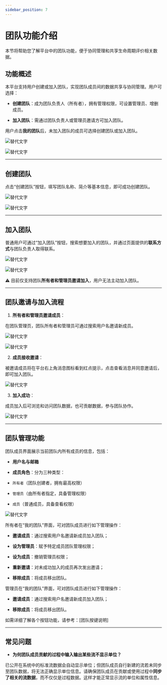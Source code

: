 ```yaml
---
sidebar_position: 7
---
```


# 团队功能介绍

本节将帮助您了解平台中的团队功能，便于协同管理和共享生命周期评价相关数据。


## 功能概述

本平台支持用户创建或加入团队，实现团队成员间的数据共享与协同管理。用户可选择：

- **创建团队**：成为团队负责人（所有者），拥有管理权限，可设置管理员、增删成员。

- **加入团队**：需通过团队负责人或管理员邀请方可加入团队。

用户点击**我的团队**后，未加入团队的成员可选择创建团队或加入团队。

![替代文字](img/my-team.png)

![替代文字](img/join-or-create-team.png)

---

## 创建团队

点击“创建团队”按钮，填写团队名称、简介等基本信息，即可成功创建团队。

![替代文字](img/create-team.png)

![替代文字](img/team-information.png)

---

## 加入团队

普通用户可通过“加入团队”按钮，搜索想要加入的团队，并通过页面提供的**联系方式**与团队负责人取得联系。  

![替代文字](img/join-team.png)

![替代文字](img/search-team.png)

⚠️ 目前仅支持团队**所有者和管理员邀请加入**，用户无法主动加入团队。

---

## 团队邀请与加入流程

1. **所有者和管理员邀请成员**：  

在团队管理页，团队所有者和管理员可通过搜索用户名邀请新成员。

![替代文字](img/add-member.png)

![替代文字](img/team-member-email.png)

2. **成员接收邀请**：  

被邀请成员将在平台右上角消息图标看到红点提示，点击查看消息并同意邀请后，即可加入团队。

![替代文字](img/team-invitation.png)

3. **加入成功**：  

成员加入后可浏览和访问团队数据，也可贡献数据，参与团队协作。

![替代文字](img/team-member-data.png)

---

## 团队管理功能

团队成员界面展示当前团队内所有成员的信息，包括：

- **用户名与邮箱**

- **成员角色**：分为三种类型：

- `所有者`（团队创建者，拥有最高权限）

- `管理员`（由所有者指定，具备管理权限）

- `成员`（普通成员，具备查看权限）

![替代文字](img/team-role.png)

所有者在“我的团队”界面，可对团队成员进行如下管理操作：

- **邀请成员**：通过搜索用户名邀请新成员加入团队；

- **设为管理员**：赋予特定成员团队管理权限；

- **设为成员**：撤销管理员权限；

- **重新邀请**：对未成功加入的成员再次发出邀请；

- **移除成员**：将成员移出团队。

管理员在“我的团队”界面，可对团队成员进行如下管理操作：

- **邀请成员**：通过搜索用户名邀请新成员加入团队；

- **移除成员**：将成员移出团队。

如需详细了解各个按钮功能，请参考：[团队按键说明]

---

## 常见问题

- **为何团队成员贡献的过程中输入输出某些流不显示单位？**  

已公开在系统中的标准流数据会自动显示单位；但团队成员自行新建的流若未同步至团队数据，将无法正确显示单位信息。请确保团队成员在贡献或使用过程中**同步了相关的流数据**，而不仅仅是过程数据。这样才能正常显示流的单位和属性信息。